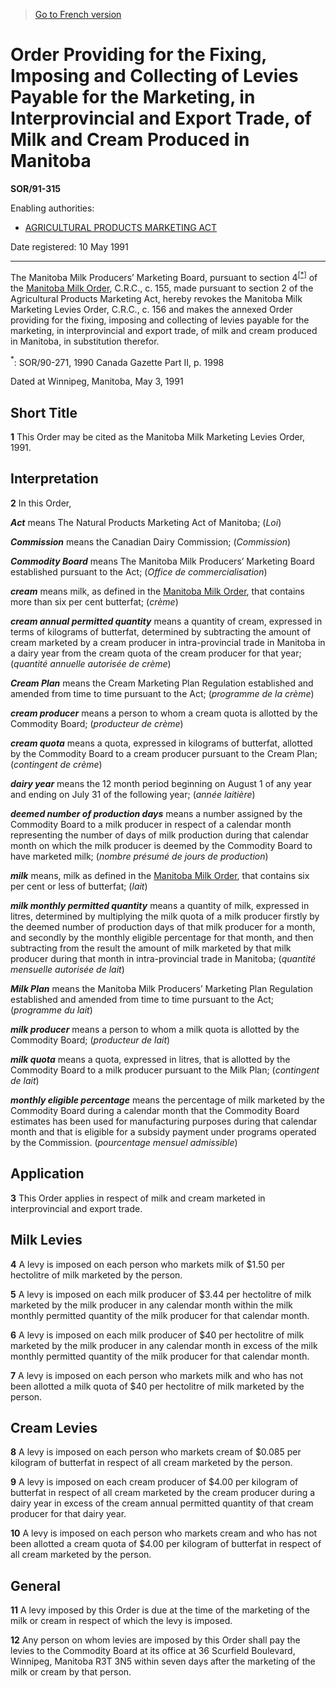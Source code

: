 > [Go to French version](/fr/Règlements/Décrets,%20ordonnances%20et%20règlements%20statutaires/91/315.md)

# Order Providing for the Fixing, Imposing and Collecting of Levies Payable for the Marketing, in Interprovincial and Export Trade, of Milk and Cream Produced in Manitoba

**SOR/91-315**

Enabling authorities: 
- [AGRICULTURAL PRODUCTS MARKETING ACT](/en/Acts/Revised%20Statutes%20of%20Canada/A/A-6.md)

Date registered: 10 May 1991

----------

The Manitoba Milk Producers’ Marketing Board, pursuant to section 4<sup><a href='#footnote1_e'>[*]</a></sup> of the [Manitoba Milk Order](/en/Regulations/Consolidated%20Regulations%20of%20Canada/101-200/C.R.C.,%20c.%20155.md), C.R.C., c. 155, made pursuant to section 2 of the Agricultural Products Marketing Act, hereby revokes the Manitoba Milk Marketing Levies Order, C.R.C., c. 156 and makes the annexed Order providing for the fixing, imposing and collecting of levies payable for the marketing, in interprovincial and export trade, of milk and cream produced in Manitoba, in substitution therefor.

<a name='footnote1_e'><sup>*</sup></a>: SOR/90-271, 1990 Canada Gazette Part II, p. 1998<br />

Dated at Winnipeg, Manitoba, May 3, 1991




## Short Title


**1** This Order may be cited as the Manitoba Milk Marketing Levies Order, 1991.




## Interpretation


**2** In this Order,

***Act*** means The Natural Products Marketing Act of Manitoba; (*Loi*)

***Commission*** means the Canadian Dairy Commission; (*Commission*)

***Commodity Board*** means The Manitoba Milk Producers’ Marketing Board established pursuant to the Act; (*Office de commercialisation*)

***cream*** means milk, as defined in the [Manitoba Milk Order](/en/Regulations/Consolidated%20Regulations%20of%20Canada/101-200/C.R.C.,%20c.%20155.md), that contains more than six per cent butterfat; (*crème*)

***cream annual permitted quantity*** means a quantity of cream, expressed in terms of kilograms of butterfat, determined by subtracting the amount of cream marketed by a cream producer in intra-provincial trade in Manitoba in a dairy year from the cream quota of the cream producer for that year; (*quantité annuelle autorisée de crème*)

***Cream Plan*** means the Cream Marketing Plan Regulation established and amended from time to time pursuant to the Act; (*programme de la crème*)

***cream producer*** means a person to whom a cream quota is allotted by the Commodity Board; (*producteur de crème*)

***cream quota*** means a quota, expressed in kilograms of butterfat, allotted by the Commodity Board to a cream producer pursuant to the Cream Plan; (*contingent de crème*)

***dairy year*** means the 12 month period beginning on August 1 of any year and ending on July 31 of the following year; (*année laitière*)

***deemed number of production days*** means a number assigned by the Commodity Board to a milk producer in respect of a calendar month representing the number of days of milk production during that calendar month on which the milk producer is deemed by the Commodity Board to have marketed milk; (*nombre présumé de jours de production*)

***milk*** means, milk as defined in the [Manitoba Milk Order](/en/Regulations/Consolidated%20Regulations%20of%20Canada/101-200/C.R.C.,%20c.%20155.md), that contains six per cent or less of butterfat; (*lait*)

***milk monthly permitted quantity*** means a quantity of milk, expressed in litres, determined by multiplying the milk quota of a milk producer firstly by the deemed number of production days of that milk producer for a month, and secondly by the monthly eligible percentage for that month, and then subtracting from the result the amount of milk marketed by that milk producer during that month in intra-provincial trade in Manitoba; (*quantité mensuelle autorisée de lait*)

***Milk Plan*** means the Manitoba Milk Producers’ Marketing Plan Regulation established and amended from time to time pursuant to the Act; (*programme du lait*)

***milk producer*** means a person to whom a milk quota is allotted by the Commodity Board; (*producteur de lait*)

***milk quota*** means a quota, expressed in litres, that is allotted by the Commodity Board to a milk producer pursuant to the Milk Plan; (*contingent de lait*)

***monthly eligible percentage*** means the percentage of milk marketed by the Commodity Board during a calendar month that the Commodity Board estimates has been used for manufacturing purposes during that calendar month and that is eligible for a subsidy payment under programs operated by the Commission. (*pourcentage mensuel admissible*)




## Application


**3** This Order applies in respect of milk and cream marketed in interprovincial and export trade.




## Milk Levies


**4** A levy is imposed on each person who markets milk of $1.50 per hectolitre of milk marketed by the person.



**5** A levy is imposed on each milk producer of $3.44 per hectolitre of milk marketed by the milk producer in any calendar month within the milk monthly permitted quantity of the milk producer for that calendar month.



**6** A levy is imposed on each milk producer of $40 per hectolitre of milk marketed by the milk producer in any calendar month in excess of the milk monthly permitted quantity of the milk producer for that calendar month.



**7** A levy is imposed on each person who markets milk and who has not been allotted a milk quota of $40 per hectolitre of milk marketed by the person.




## Cream Levies


**8** A levy is imposed on each person who markets cream of $0.085 per kilogram of butterfat in respect of all cream marketed by the person.



**9** A levy is imposed on each cream producer of $4.00 per kilogram of butterfat in respect of all cream marketed by the cream producer during a dairy year in excess of the cream annual permitted quantity of that cream producer for that dairy year.



**10** A levy is imposed on each person who markets cream and who has not been allotted a cream quota of $4.00 per kilogram of butterfat in respect of all cream marketed by the person.




## General


**11** A levy imposed by this Order is due at the time of the marketing of the milk or cream in respect of which the levy is imposed.



**12** Any person on whom levies are imposed by this Order shall pay the levies to the Commodity Board at its office at 36 Scurfield Boulevard, Winnipeg, Manitoba R3T 3N5 within seven days after the marketing of the milk or cream by that person.


